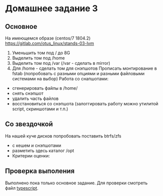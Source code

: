 # Домашнее задание 3
## Основное
На имеющемся образе (centos/7 1804.2)
https://gitlab.com/otus_linux/stands-03-lvm
1. Уменьшить том под / до 8G
2. Выделить том под /home
3. Выделить том под /var (/var - сделать в mirror)
4. Для /home - сделать том для снэпшотов
Прописать монтирование в fstab (попробовать с разными опциями и разными файловыми системами на выбор)
Работа со снапшотами:
- сгенерировать файлы в /home/
- снять снэпшот
- удалить часть файлов
- восстановиться со снэпшота
(залоггировать работу можно утилитой script, скриншотами и т.п.)
## Со звездочкой
На нашей куче дисков попробовать поставить btrfs/zfs 
- с кешем и снэпшотами
- разметить здесь каталог /opt
- Критерии оценки:
## Проверка выполения
Выполнено пока только основное задание. Для проверки смотреть файл [typescript](typescript).
